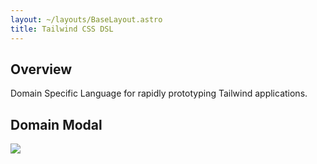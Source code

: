 ```yaml
---
layout: ~/layouts/BaseLayout.astro
title: Tailwind CSS DSL
---
```


## Overview

Domain Specific Language for rapidly prototyping Tailwind applications.

## Domain Modal

![](/images/locode/klueless.io/domain-model.svg)